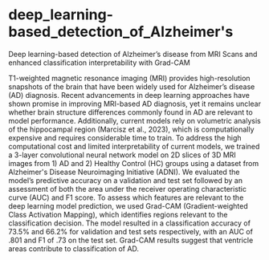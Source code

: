 # deep_learning-based_detection_of_Alzheimer's
Deep learning-based detection of Alzheimer’s disease from MRI Scans and enhanced classification interpretability with Grad-CAM

T1-weighted magnetic resonance imaging (MRI) provides high-resolution snapshots of the brain that have been widely used for Alzheimer’s disease (AD) diagnosis. Recent advancements in deep learning approaches have shown promise in improving MRI-based AD diagnosis, yet it remains unclear whether brain structure differences commonly found in AD are relevant to model performance. Additionally, current models rely on volumetric analysis of the hippocampal region (Marcisz et al., 2023), which is computationally expensive and requires considerable time to train. To address the high computational cost and limited interpretability of current models, we trained a 3-layer convolutional neural network model on 2D slices of 3D MRI images from 1) AD and 2) Healthy Control (HC) groups using a dataset from Alzheimer's Disease Neuroimaging Initiative (ADNI). We evaluated the model’s predictive accuracy on a validation and test set followed by an assessment of both the area under the receiver operating characteristic curve (AUC) and F1 score. To assess which features are relevant to the deep learning model prediction, we used Grad-CAM (Gradient-weighted Class Activation Mapping), which identifies regions relevant to the classification decision. The model resulted in a classification accuracy of 73.5% and 66.2% for validation and test sets respectively, with an AUC of .801 and F1 of .73 on the test set. Grad-CAM results suggest that ventricle areas contribute to classification of AD.
